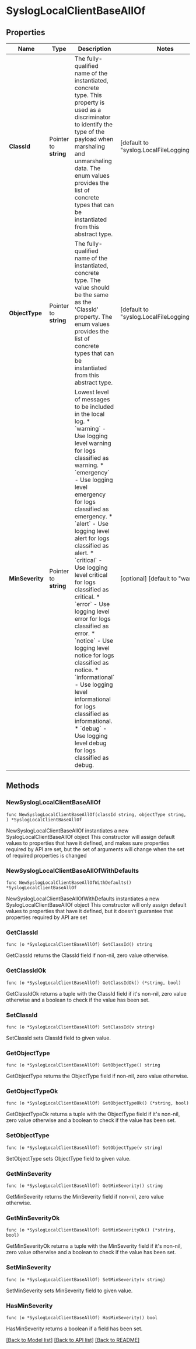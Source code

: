 # SyslogLocalClientBaseAllOf

## Properties

Name | Type | Description | Notes
------------ | ------------- | ------------- | -------------
**ClassId** | Pointer to **string** | The fully-qualified name of the instantiated, concrete type. This property is used as a discriminator to identify the type of the payload when marshaling and unmarshaling data. The enum values provides the list of concrete types that can be instantiated from this abstract type. | [default to "syslog.LocalFileLoggingClient"]
**ObjectType** | Pointer to **string** | The fully-qualified name of the instantiated, concrete type. The value should be the same as the &#39;ClassId&#39; property. The enum values provides the list of concrete types that can be instantiated from this abstract type. | [default to "syslog.LocalFileLoggingClient"]
**MinSeverity** | Pointer to **string** | Lowest level of messages to be included in the local log. * &#x60;warning&#x60; - Use logging level warning for logs classified as warning. * &#x60;emergency&#x60; - Use logging level emergency for logs classified as emergency. * &#x60;alert&#x60; - Use logging level alert for logs classified as alert. * &#x60;critical&#x60; - Use logging level critical for logs classified as critical. * &#x60;error&#x60; - Use logging level error for logs classified as error. * &#x60;notice&#x60; - Use logging level notice for logs classified as notice. * &#x60;informational&#x60; - Use logging level informational for logs classified as informational. * &#x60;debug&#x60; - Use logging level debug for logs classified as debug. | [optional] [default to "warning"]

## Methods

### NewSyslogLocalClientBaseAllOf

`func NewSyslogLocalClientBaseAllOf(classId string, objectType string, ) *SyslogLocalClientBaseAllOf`

NewSyslogLocalClientBaseAllOf instantiates a new SyslogLocalClientBaseAllOf object
This constructor will assign default values to properties that have it defined,
and makes sure properties required by API are set, but the set of arguments
will change when the set of required properties is changed

### NewSyslogLocalClientBaseAllOfWithDefaults

`func NewSyslogLocalClientBaseAllOfWithDefaults() *SyslogLocalClientBaseAllOf`

NewSyslogLocalClientBaseAllOfWithDefaults instantiates a new SyslogLocalClientBaseAllOf object
This constructor will only assign default values to properties that have it defined,
but it doesn't guarantee that properties required by API are set

### GetClassId

`func (o *SyslogLocalClientBaseAllOf) GetClassId() string`

GetClassId returns the ClassId field if non-nil, zero value otherwise.

### GetClassIdOk

`func (o *SyslogLocalClientBaseAllOf) GetClassIdOk() (*string, bool)`

GetClassIdOk returns a tuple with the ClassId field if it's non-nil, zero value otherwise
and a boolean to check if the value has been set.

### SetClassId

`func (o *SyslogLocalClientBaseAllOf) SetClassId(v string)`

SetClassId sets ClassId field to given value.


### GetObjectType

`func (o *SyslogLocalClientBaseAllOf) GetObjectType() string`

GetObjectType returns the ObjectType field if non-nil, zero value otherwise.

### GetObjectTypeOk

`func (o *SyslogLocalClientBaseAllOf) GetObjectTypeOk() (*string, bool)`

GetObjectTypeOk returns a tuple with the ObjectType field if it's non-nil, zero value otherwise
and a boolean to check if the value has been set.

### SetObjectType

`func (o *SyslogLocalClientBaseAllOf) SetObjectType(v string)`

SetObjectType sets ObjectType field to given value.


### GetMinSeverity

`func (o *SyslogLocalClientBaseAllOf) GetMinSeverity() string`

GetMinSeverity returns the MinSeverity field if non-nil, zero value otherwise.

### GetMinSeverityOk

`func (o *SyslogLocalClientBaseAllOf) GetMinSeverityOk() (*string, bool)`

GetMinSeverityOk returns a tuple with the MinSeverity field if it's non-nil, zero value otherwise
and a boolean to check if the value has been set.

### SetMinSeverity

`func (o *SyslogLocalClientBaseAllOf) SetMinSeverity(v string)`

SetMinSeverity sets MinSeverity field to given value.

### HasMinSeverity

`func (o *SyslogLocalClientBaseAllOf) HasMinSeverity() bool`

HasMinSeverity returns a boolean if a field has been set.


[[Back to Model list]](../README.md#documentation-for-models) [[Back to API list]](../README.md#documentation-for-api-endpoints) [[Back to README]](../README.md)


